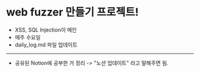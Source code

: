 # web fuzzer 만들기 프로젝트!
- XSS, SQL Injection이 메인
- 매주 수요일
- daily_log.md 파일 업데이트

---

- 공유된 Notion에 공부한 거 정리 -> "노션 업데이트" 라고 말해주면 됨.
